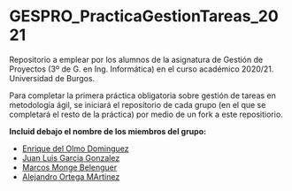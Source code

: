# GESPRO_PracticaGestionTareas_2021
Repositorio a emplear por los alumnos de la asignatura de Gestión de Proyectos (3º de G. en Ing. Informática) en el curso académico 2020/21. Universidad de Burgos.

Para completar la primera práctica obligatoria sobre gestión de tareas en metodología ágil, se iniciará el repositorio de cada grupo (en el que se completará el resto de la práctica) por medio de un fork a este repositiorio.

**Incluid debajo el nombre de los miembros del grupo:**

- [Enrique del Olmo Dominguez](https://github.com/eod1001)
- [Juan Luis Garcia Gonzalez](https://github.com/jgg1009)
- [Marcos Monge Belenguer](https://github.com/mmb1009)
- [Alejandro Ortega MArtinez](https://github.com/aom1008)
